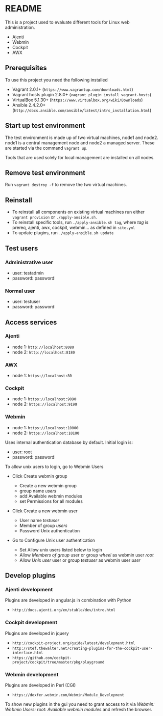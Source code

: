 # README

This is a project used to evaluate different tools for Linux web administration.

- Ajenti
- Webmin
- Cockpit
- AWX

## Prerequisites

To use this project you need the following installed

- Vagrant 2.0.1+ (`https://www.vagrantup.com/downloads.html`)
- Vagrant hosts plugin 2.8.0+ (`vagrant plugin install vagrant-hosts`)
- VirtualBox 5.1.30+ (`https://www.virtualbox.org/wiki/Downloads`)
- Ansible 2.4.2.0+ (`http://docs.ansible.com/ansible/latest/intro_installation.html`)

## Start up test environment

The test environment is made up of two virtual machines, node1 and node2. node1 is a central management node and node2 a managed server.
These are started via the command `vagrant up`.

Tools that are used solely for local management are installed on all nodes.

## Remove test environment

Run `vagrant destroy -f` to remove the two virtual machines.

## Reinstall

- To reinstall all components on existing virtual machines run either `vagrant provision` or `./apply-ansible.sh`.
- To reinstall specific tools, run `./apply-ansible.sh tag`, where *tag* is prereq, ajenti, awx, cockpit, webmin... as defined in `site.yml`
- To update plugins, run `./apply-ansible.sh update`

## Test users

### Administrative user

- user: testadmin
- password: password

### Normal user

- user: testuser
- password: password

## Access services

### Ajenti

- node 1: `http://localhost:8080`
- node 2: `http://localhost:8180`

### AWX

- node 1: `https://localhost:80`

### Cockpit

- node 1: `https://localhost:9090`
- node 2: `https://localhost:9190`

### Webmin

- node 1: `https://localhost:10000`
- node 2: `https://localhost:10100`

Uses internal authentication database by default. Initial login is:

- user: root
- password: password

To allow unix users to login, go to Webmin Users

- Click Create webmin group

  - Create a new webmin group
  - group name *users*
  - add Available webmin modules
  - set Permissions for all modules

- Click Create a new webmin user

  - User name *testuser*
  - Member of group *users*
  - Password Unix authentication

- Go to Configure Unix user authentication

  - Set Allow unix users listed below to login
  - Allow *Members of group* user or group *wheel* as webmin user *root*
  - Allow *Unix user* user or group *testuser* as webmin user *user*

## Develop plugins

### Ajenti development

Plugins are developed in angular.js in combination with Python

- `http://docs.ajenti.org/en/stable/dev/intro.html`

### Cockpit development

Plugins are developed in jquery

- `http://cockpit-project.org/guide/latest/development.html`
- `http://stef.thewalter.net/creating-plugins-for-the-cockpit-user-interface.html`
- `https://github.com/cockpit-project/cockpit/tree/master/pkg/playground`

### Webmin development

Plugins are developed in Perl (CGI)

- `https://doxfer.webmin.com/Webmin/Module_Development`

To show new plugins in the gui you need to grant access to it via *Webmin: Webmin Users: root: Available webmin modules* and refresh the browser.
